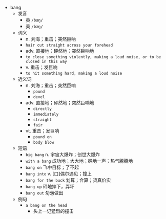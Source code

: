 - bang
  - 发音
    - 英 `/bæŋ/`
    - 美 `/bæŋ/`
  - 词义
    - n. 刘海；重击；突然巨响
    - `hair cut straight across your forehead`
    - adv. 直接地；砰然地；突然巨响地
    - `to close something violently, making a loud noise, or to be closed in this way`
    - v. 重击；发巨响
    - `to hit something hard, making a loud noise`
  - 近义词
    - n. 刘海；重击；突然巨响
      - `pound`
      - `devel`
    - adv. 直接地；砰然地；突然巨响地
      - `directly`
      - `immediately`
      - `straight`
      - `fair`
    - vt. 重击；发巨响
      - `pound on`
      - `body blow`
  - 短语
    - `big bang` n. 宇宙大爆炸；创世大爆炸 
    - `with a bang` 成功地；大大地；砰地一声；热气腾腾地 
    - `bang on` 飞中目标；了不起 
    - `bang into` v. [口]偶尔遇见；撞上 
    - `bang for the buck` 划算；合算；货真价实 
    - `bang up` 砰地摔下，弄坏 
    - `bang out` 匆匆做出 
  - 例句
    - `a bang on the head`
      - 头上一记猛烈的撞击

